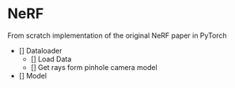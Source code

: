 # NeRF
 From scratch implementation of the original NeRF paper in PyTorch

 - [] Dataloader
    - [] Load Data
    - [] Get rays form pinhole camera model
- [] Model